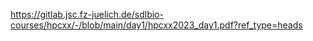 https://gitlab.jsc.fz-juelich.de/sdlbio-courses/hpcxx/-/blob/main/day1/hpcxx2023_day1.pdf?ref_type=heads
